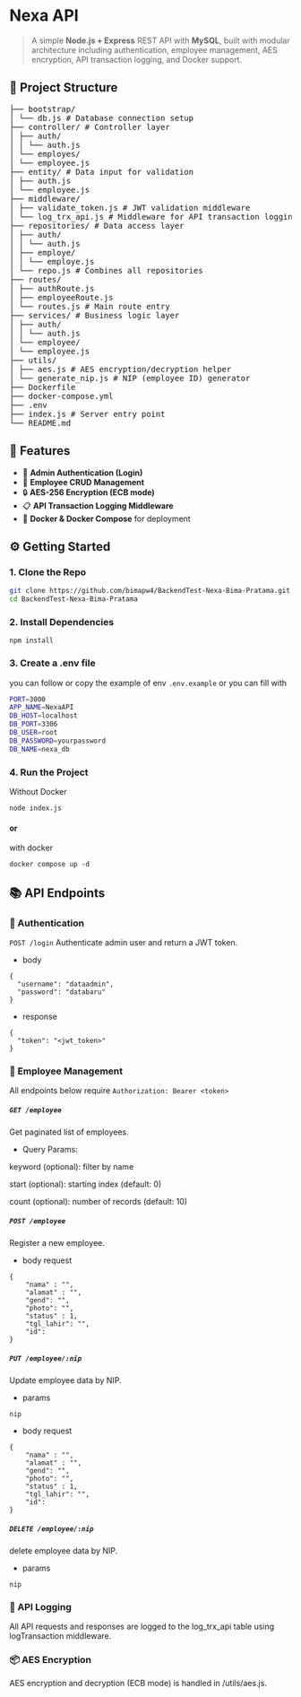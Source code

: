 # Nexa API

> A simple **Node.js + Express** REST API with **MySQL**, built with modular architecture including authentication, employee management, AES encryption, API transaction logging, and Docker support.

## 📁 Project Structure
<pre>
├── bootstrap/
│ └── db.js # Database connection setup
├── controller/ # Controller layer
│ ├── auth/
│ │ └── auth.js
│ └── employes/
│ └── employee.js
├── entity/ # Data input for validation
│ ├── auth.js
│ └── employee.js
├── middleware/
│ ├── validate_token.js # JWT validation middleware
│ └── log_trx_api.js # Middleware for API transaction logging
├── repositories/ # Data access layer
│ ├── auth/
│ │ └── auth.js
│ ├── employe/
│ │ └── employe.js
│ └── repo.js # Combines all repositories
├── routes/
│ ├── authRoute.js
│ ├── employeeRoute.js
│ └── routes.js # Main route entry
├── services/ # Business logic layer
│ ├── auth/
│ │ └── auth.js
│ └── employee/
│ └── employee.js
├── utils/
│ ├── aes.js # AES encryption/decryption helper
│ └── generate_nip.js # NIP (employee ID) generator
├── Dockerfile
├── docker-compose.yml
├── .env
├── index.js # Server entry point
└── README.md
</pre>

## 🚀 Features

- 🔐 **Admin Authentication (Login)**
- 👤 **Employee CRUD Management**
- 🔒 **AES-256 Encryption (ECB mode)**
- 📋 **API Transaction Logging Middleware**
- 🐳 **Docker & Docker Compose** for deployment


## ⚙️ Getting Started

### 1. Clone the Repo

```bash
git clone https://github.com/bimapw4/BackendTest-Nexa-Bima-Pratama.git
cd BackendTest-Nexa-Bima-Pratama
```

### 2. Install Dependencies
```
npm install
```

### 3. Create a .env file

you can follow or copy the example of env ```.env.example``` or you can fill with 

```bash
PORT=3000
APP_NAME=NexaAPI
DB_HOST=localhost
DB_PORT=3306
DB_USER=root
DB_PASSWORD=yourpassword
DB_NAME=nexa_db
```

### 4. Run the Project

Without Docker
```
node index.js
```
#### or

with docker
```
docker compose up -d
```

## 📚 API Endpoints
### 🔐 Authentication
```POST /login```
Authenticate admin user and return a JWT token.
* body 
```
{
  "username": "dataadmin",
  "password": "databaru"
}
```
* response 
```
{
  "token": "<jwt_token>"
}
```

### 👥 Employee Management
All endpoints below require ```Authorization: Bearer <token>```

##### ```GET /employee```
Get paginated list of employees.

* Query Params:

keyword (optional): filter by name

start (optional): starting index (default: 0)

count (optional): number of records (default: 10)

##### ```POST /employee```
Register a new employee.

* body request
```
{
    "nama" : "",
    "alamat" : "",
    "gend": "",
    "photo": "",
    "status" : 1,
    "tgl_lahir": "",
    "id": 
}
```

##### ```PUT /employee/:nip```
Update employee data by NIP.

* params
```
nip
```
* body request
```
{
    "nama" : "",
    "alamat" : "",
    "gend": "",
    "photo": "",
    "status" : 1,
    "tgl_lahir": "",
    "id": 
}
```

##### ```DELETE /employee/:nip```
delete employee data by NIP.

* params
```
nip
```


### 📄 API Logging
All API requests and responses are logged to the log_trx_api table using logTransaction middleware.

### 📦 AES Encryption
AES encryption and decryption (ECB mode) is handled in /utils/aes.js.



